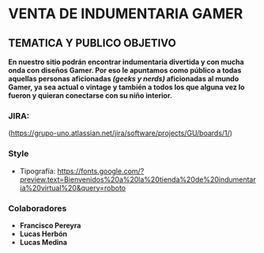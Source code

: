 # VENTA DE INDUMENTARIA GAMER

## TEMATICA Y PUBLICO OBJETIVO

**En nuestro sitio podrán encontrar indumentaria divertida y con mucha onda con diseños Gamer. Por eso le apuntamos como público a todas aquellas personas aficionadas _(geeks y nerds)_ aficionadas al mundo Gamer, ya sea actual o vintage y también a todos los que alguna vez lo fueron y quieran conectarse con su niño interior.**

### **JIRA:**
(https://grupo-uno.atlassian.net/jira/software/projects/GU/boards/1/)



### **Style**

* Tipografía: <https://fonts.google.com/?preview.text=Bienvenidos%20a%20la%20tienda%20de%20indumentaria%20virtual%20&query=roboto>



### Colaboradores

* **Francisco Pereyra**
* **Lucas Herbón**
* **Lucas Medina**
